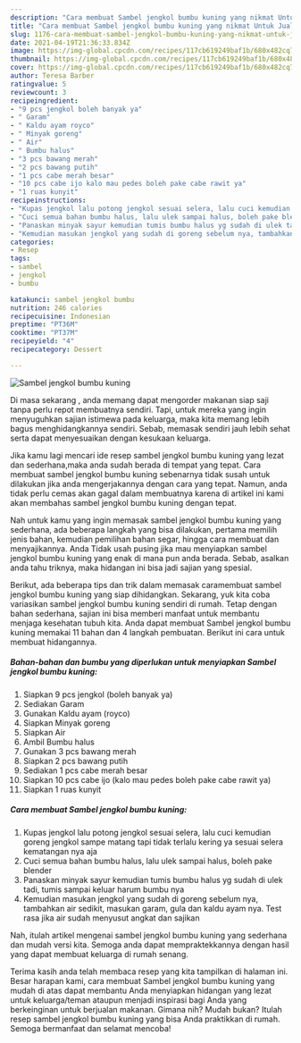 ```yaml
---
description: "Cara membuat Sambel jengkol bumbu kuning yang nikmat Untuk Jualan"
title: "Cara membuat Sambel jengkol bumbu kuning yang nikmat Untuk Jualan"
slug: 1176-cara-membuat-sambel-jengkol-bumbu-kuning-yang-nikmat-untuk-jualan
date: 2021-04-19T21:36:33.834Z
image: https://img-global.cpcdn.com/recipes/117cb619249baf1b/680x482cq70/sambel-jengkol-bumbu-kuning-foto-resep-utama.jpg
thumbnail: https://img-global.cpcdn.com/recipes/117cb619249baf1b/680x482cq70/sambel-jengkol-bumbu-kuning-foto-resep-utama.jpg
cover: https://img-global.cpcdn.com/recipes/117cb619249baf1b/680x482cq70/sambel-jengkol-bumbu-kuning-foto-resep-utama.jpg
author: Teresa Barber
ratingvalue: 5
reviewcount: 3
recipeingredient:
- "9 pcs jengkol boleh banyak ya"
- " Garam"
- " Kaldu ayam royco"
- " Minyak goreng"
- " Air"
- " Bumbu halus"
- "3 pcs bawang merah"
- "2 pcs bawang putih"
- "1 pcs cabe merah besar"
- "10 pcs cabe ijo kalo mau pedes boleh pake cabe rawit ya"
- "1 ruas kunyit"
recipeinstructions:
- "Kupas jengkol lalu potong jengkol sesuai selera, lalu cuci kemudian goreng jengkol sampe matang tapi tidak terlalu kering ya sesuai selera kematangan nya aja"
- "Cuci semua bahan bumbu halus, lalu ulek sampai halus, boleh pake blender"
- "Panaskan minyak sayur kemudian tumis bumbu halus yg sudah di ulek tadi, tumis sampai keluar harum bumbu nya"
- "Kemudian masukan jengkol yang sudah di goreng sebelum nya, tambahkan air sedikit, masukan garam, gula dan kaldu ayam nya. Test rasa jika air sudah menyusut angkat dan sajikan"
categories:
- Resep
tags:
- sambel
- jengkol
- bumbu

katakunci: sambel jengkol bumbu 
nutrition: 246 calories
recipecuisine: Indonesian
preptime: "PT36M"
cooktime: "PT37M"
recipeyield: "4"
recipecategory: Dessert

---
```



![Sambel jengkol bumbu kuning](https://img-global.cpcdn.com/recipes/117cb619249baf1b/680x482cq70/sambel-jengkol-bumbu-kuning-foto-resep-utama.jpg)

Di masa  sekarang , anda memang dapat mengorder makanan siap saji tanpa perlu repot membuatnya sendiri. Tapi, untuk mereka yang ingin menyuguhkan sajian istimewa pada keluarga, maka kita memang lebih bagus menghidangkannya sendiri. Sebab, memasak sendiri jauh lebih sehat serta dapat menyesuaikan dengan kesukaan keluarga.

Jika kamu lagi mencari ide resep sambel jengkol bumbu kuning yang lezat dan sederhana,maka anda sudah berada di tempat yang tepat. Cara membuat sambel jengkol bumbu kuning  sebenarnya tidak susah untuk dilakukan jika anda mengerjakannya dengan cara yang tepat. Namun, anda tidak perlu cemas akan gagal dalam membuatnya 
karena di artikel ini kami akan membahas sambel jengkol bumbu kuning dengan tepat.  



Nah untuk kamu yang ingin memasak sambel jengkol bumbu kuning yang sederhana, ada beberapa langkah yang bisa dilakukan, pertama memilih jenis bahan, kemudian pemilihan bahan segar, hingga cara membuat dan menyajikannya. Anda Tidak usah pusing jika mau menyiapkan sambel jengkol bumbu kuning yang enak di mana pun anda berada. Sebab, asalkan anda  tahu triknya, maka hidangan ini bisa jadi sajian yang spesial.

Berikut, ada beberapa tips dan trik dalam memasak caramembuat sambel jengkol bumbu kuning yang siap dihidangkan. Sekarang, yuk kita coba variasikan sambel jengkol bumbu kuning sendiri di rumah. Tetap dengan bahan sederhana, sajian ini bisa memberi manfaat untuk membantu menjaga kesehatan tubuh kita. Anda dapat membuat Sambel jengkol bumbu kuning memakai 11 bahan dan 4 langkah pembuatan. Berikut ini cara untuk membuat hidangannya.

<!--inarticleads1-->

##### Bahan-bahan dan bumbu yang diperlukan untuk menyiapkan Sambel jengkol bumbu kuning:

1. Siapkan 9 pcs jengkol (boleh banyak ya)
1. Sediakan  Garam
1. Gunakan  Kaldu ayam (royco)
1. Siapkan  Minyak goreng
1. Siapkan  Air
1. Ambil  Bumbu halus
1. Gunakan 3 pcs bawang merah
1. Siapkan 2 pcs bawang putih
1. Sediakan 1 pcs cabe merah besar
1. Siapkan 10 pcs cabe ijo (kalo mau pedes boleh pake cabe rawit ya)
1. Siapkan 1 ruas kunyit




<!--inarticleads2-->

##### Cara membuat Sambel jengkol bumbu kuning:

1. Kupas jengkol lalu potong jengkol sesuai selera, lalu cuci kemudian goreng jengkol sampe matang tapi tidak terlalu kering ya sesuai selera kematangan nya aja
1. Cuci semua bahan bumbu halus, lalu ulek sampai halus, boleh pake blender
1. Panaskan minyak sayur kemudian tumis bumbu halus yg sudah di ulek tadi, tumis sampai keluar harum bumbu nya
1. Kemudian masukan jengkol yang sudah di goreng sebelum nya, tambahkan air sedikit, masukan garam, gula dan kaldu ayam nya. Test rasa jika air sudah menyusut angkat dan sajikan




Nah, itulah artikel mengenai  sambel jengkol bumbu kuning  yang sederhana dan mudah versi kita. Semoga anda dapat mempraktekkannya dengan hasil yang dapat membuat keluarga di rumah senang. 

Terima kasih anda telah membaca resep yang kita tampilkan di halaman ini. Besar harapan kami, cara membuat  Sambel jengkol bumbu kuning yang mudah di atas dapat membantu Anda menyiapkan hidangan yang lezat untuk keluarga/teman ataupun menjadi inspirasi bagi Anda yang berkeinginan untuk berjualan makanan. Gimana nih? Mudah bukan? Itulah resep sambel jengkol bumbu kuning yang bisa Anda praktikkan di rumah. Semoga bermanfaat dan selamat mencoba!

